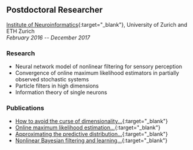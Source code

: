 ## Postdoctoral Researcher
[Institute of Neuroinformatics](https://www.ini.uzh.ch/en.html){:target="_blank"}, University of Zurich and ETH Zurich     
*February 2016 -- December 2017*

### Research
- Neural network model of nonlinear filtering for sensory perception
- Convergence of online maximum likelihood estimators in partially observed stochastic systems
- Particle filters in high dimensions
- Information theory of single neurons

### Publications
- [How to avoid the curse of dimensionality...](https://epubs.siam.org/doi/abs/10.1137/17M1125340){:target="_blank"}
- [Online maximum likelihood estimation...](https://ieeexplore.ieee.org/document/8528340){:target="_blank"}
- [Approximating the predictive distribution...](http://bayesiandeeplearning.org/2018/papers/121.pdf){:target="_blank"}
- [Nonlinear Bayesian filtering and learning...](https://www.nature.com/articles/s41598-017-06519-y){:target="_blank"}
